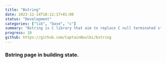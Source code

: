 ```yaml
---
title: "Bstring"
date: 2023-12-14T18:12:17+01:00
status: "Development"
categories: ["lib", "base", "c"]
summary: "Bstring is C library that aim to replace C null terminated string by size terminated string"
progress: 10
github: https://github.com/CaptainBoulbi/bstring
---
```


### Bstring page in building state.
